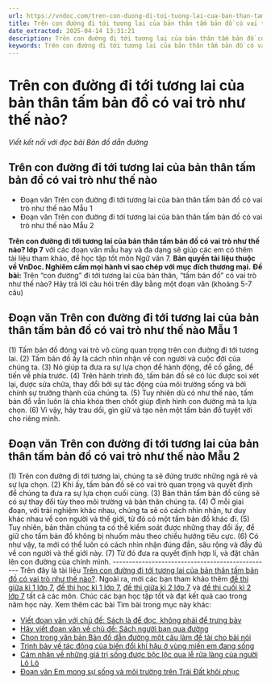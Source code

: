 ```yaml
---
url: https://vndoc.com/tren-con-duong-di-toi-tuong-lai-cua-ban-than-tam-ban-do-co-vai-tro-nhu-the-nao-289696
title: Trên con đường đi tới tương lai của bản thân tấm bản đồ có vai trò như thế nào? - Viết kết nối với đọc bài Bản đồ dẫn đường - VnDoc.com
date_extracted: 2025-04-14 13:31:21
description: Trên con đường đi tới tương lai của bản thân tấm bản đồ có vai trò như thế nào? lớp 7 được biên soạn nhằm giúp các em HS đạt kết quả tốt trong quá trình làm bài tập và học tập môn Ngữ văn lớp 7.
keywords: Trên con đường đi tới tương lai của bản thân tấm bản đồ có vai trò như thế nào,viết đoạn văn Trên con đường đi tới tương lai của bản thân tấm bản đồ có vai trò như thế nào,Trên con đường đi tới tương lai của bản thân tấm bản đồ có vai trò như thế nào lớp 7,viết đoạn văn 5-7 câu Trên con đường đi tới tương lai của bản thân tấm bản đồ có vai trò như thế nào,Trên con đường đi tới tương lai của bản thân
---
```


# Trên con đường đi tới tương lai của bản thân tấm bản đồ có vai trò như thế nào?
_Viết kết nối với đọc bài Bản đồ dẫn đường_
## **Trên con đường đi tới tương lai của bản thân tấm bản đồ có vai trò như thế nào**
  * Đoạn văn Trên con đường đi tới tương lai của bản thân tấm bản đồ có vai trò như thế nào Mẫu 1
  * Đoạn văn Trên con đường đi tới tương lai của bản thân tấm bản đồ có vai trò như thế nào Mẫu 2

**Trên con đường đi tới tương lai của bản thân tấm bản đồ có vai trò như thế nào? lớp 7** với các đoạn văn mẫu hay và đa dạng sẽ giúp các em có thêm tài liệu tham khảo, để học tập tốt môn Ngữ văn 7.
**Bản quyền tài liệu thuộc về VnDoc. Nghiêm cấm mọi hành vi sao chép với mục đích thương mại.**
**Đề bài:** Trên “con đường” đi tới tương lai của bản thân, “tấm bản đồ” có vai trò như thế nào? Hãy trả lời câu hỏi trên đây bằng một đoạn văn \(khoảng 5-7 câu\)
## **Đoạn văn Trên con đường đi tới tương lai của bản thân tấm bản đồ có vai trò như thế nào Mẫu 1**
\(1\) Tấm bản đồ đóng vai trò vô cùng quan trọng trên con đường đi tới tương lai. \(2\) Tấm bản đồ ấy là cách nhìn nhận về con người và cuộc đời của chúng ta. \(3\) Nó giúp ta đưa ra sự lựa chọn để hành động, để cố gắng, để tiến về phía trước. \(4\) Trên hành trình đó, tấm bản đồ sẽ có lúc được soi xét lại, được sửa chữa, thay đổi bởi sự tác động của môi trường sống và bởi chính sự trưởng thành của chúng ta. \(5\) Tuy nhiên dù có như thế nào, tấm bản đồ vẫn luôn là chìa khóa then chốt giúp định hình con đường mà ta lựa chọn. \(6\) Vì vậy, hãy trau dồi, gìn giữ và tạo nên một tấm bản đồ tuyệt vời cho riêng mình.
## **Đoạn văn Trên con đường đi tới tương lai của bản thân tấm bản đồ có vai trò như thế nào Mẫu 2**
\(1\) Trên con đường đi tới tương lai, chúng ta sẽ đứng trước những ngã rẽ và sự lựa chọn. \(2\) Khi ấy, tấm bản đồ sẽ có vai trò quan trọng và quyết định để chúng ta đưa ra sự lựa chọn cuối cùng. \(3\) Bản thân tấm bản đồ cũng sẽ có sự thay đổi tùy theo môi trường và bản thân chúng ta. \(4\) Ở mỗi giai đoạn, với trải nghiệm khác nhau, chúng ta sẽ có cách nhìn nhận, tư duy khác nhau về con người và thế giới, từ đó có một tấm bản đồ khác đi. \(5\) Tuy nhiên, bản thân chúng ta có thể kiểm soát được những thay đổi ấy, để giữ cho tấm bản đồ không bị nhuốm màu theo chiều hướng tiêu cực. \(6\) Có như vậy, ta mới có thể luôn có cách nhìn nhận đúng đắn, sâu rộng và đầy đủ về con người và thế giới này. \(7\) Từ đó đưa ra quyết định hợp lí, và đặt chân lên con đường của chính mình.
\-------------------------------------------------
Trên đây là tài liệu [Trên con đường đi tới tương lai của bản thân tấm bản đồ có vai trò như thế nào?](<https://vndoc.com/tren-con-duong-di-toi-tuong-lai-cua-ban-than-tam-ban-do-co-vai-tro-nhu-the-nao-289696>). Ngoài ra, mời các bạn tham khảo thêm [đề thi giữa kì 1 lớp 7](<https://vndoc.com/de-thi-giua-ki-1-lop7>), [đề thi học kì 1 lớp 7](<https://vndoc.com/de-thi-hoc-ki-1-lop7>), [đề thi giữa kì 2 lớp 7](<https://vndoc.com/de-thi-giua-ki-2-lop7>) và [đề thi cuối kì 2 lớp 7](<https://vndoc.com/de-thi-hoc-ki-2-lop7>) tất cả các môn. Chúc các bạn học tập tốt và đạt kết quả cao trong năm học này.
Xem thêm các bài Tìm bài trong mục này khác:
  * [Viết đoạn văn với chủ đề: Sách là để đọc, không phải để trưng bày](</viet-doan-van-voi-chu-de-sach-la-de-doc-khong-phai-de-trung-bay-289697>)
  * [Hãy viết đoạn văn về chủ đề: Sách người bạn qua đường](</hay-viet-doan-van-ve-chu-de-sach-nguoi-ban-qua-duong-289698>)
  * [Chọn trong văn bản Bản đồ dẫn đường một câu làm đề tài cho bài nói](</chon-trong-van-ban-ban-do-dan-duong-mot-cau-lam-de-tai-cho-bai-noi-289700>)
  * [Trình bày về tác động của biến đổi khí hậu ở vùng miền em đang sống](</trinh-bay-ve-tac-dong-cua-bien-doi-khi-hau-o-vung-mien-em-dang-song-lop-7-291125>)
  * [Cảm nhận về những giá trị sống được bộc lộc qua lễ rửa làng của người Lô Lô](</cam-nhan-ve-nhung-gia-tri-song-duoc-boc-loc-qua-le-rua-lang-cua-nguoi-lo-lo-291127>)
  * [Đoạn văn Em mong sự sống và môi trường trên Trái Đất khôi phục](</em-mong-su-song-va-moi-truong-tren-trai-dat-khoi-phuc-duoc-nhip-dieu-hai-hoa-va-ve-dep-von-co-291130>)

